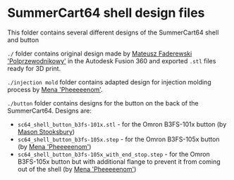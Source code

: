 # SummerCart64 shell design files

This folder contains several different designs of the SummerCart64 shell and button

`./` folder contains original design made by [Mateusz Faderewski 'Polprzewodnikowy'](https://github.com/Polprzewodnikowy) in the Autodesk Fusion 360 and exported `.stl` files ready for 3D print.

`./injection mold` folder contains adapted design for injection molding process by [Mena 'Pheeeeenom'](https://github.com/Pheeeeenom).

`./button` folder contains designs for the button on the back of the SummerCart64. Designs are:
- `sc64_shell_button_b3fs-101x.stl` - for the Omron B3FS-101x button (by [Mason Stooksbury](https://github.com/MasonStooksbury))
- `sc64_shell_button_b3fs-105x.step` - for the Omron B3FS-105x button (by [Mena 'Pheeeeenom'](https://github.com/Pheeeeenom))
- `sc64_shell_button_b3fs-105x_with_end_stop.step` - for the Omron B3FS-105x button but with additional flange to prevent it from coming out of the shell (by [Mena 'Pheeeeenom'](https://github.com/Pheeeeenom))
